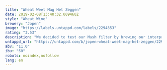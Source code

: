 ```yaml
---
title: "Wheat Weet Mag Het Zeggen"
date: 2019-02-08T13:40:32.009460Z
style: "Wheat Wine"
brewery: "Jopen"
image: "https://labels.untappd.com/labels/2294353"
rating: "3.53"
description: "We decided to test our Mash filter by brewing our interpretation of an Old English Wheat Wine. So we took Wheat malt and Crystal wheat malt and soem unmalted wheat and 2 English hops; Endeavour and Bullion. To top it of we added sage and daisy in the whirlpool and waited for magic to happen. Expect a big brew, with loads of wheat flavour, but also hoppiness and flowers. And it fun to play around with the possibilities that the brew house supplies us with."
untappd_url: "https://untappd.com/b/jopen-wheat-weet-mag-het-zeggen/2294353"
abv: "11.0"
ibu: "60"
robots: noindex,nofollow
lang: en
---
```

